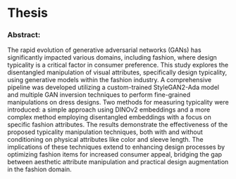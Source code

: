 # Thesis

### Abstract: 
The rapid evolution of generative adversarial networks (GANs) has significantly impacted various domains, including fashion, where design typicality is a critical factor in consumer preference. This study explores the disentangled manipulation of visual attributes, specifically design typicality, using generative models within the fashion industry. A comprehensive pipeline was developed utilizing a custom-trained StyleGAN2-Ada model and multiple GAN inversion techniques to perform fine-grained manipulations on dress designs. Two methods for measuring typicality were introduced: a simple approach using DINOv2 embeddings and a more complex method employing disentangled embeddings with a focus on specific fashion attributes. The results demonstrate the effectiveness of the proposed typicality manipulation techniques, both with and without conditioning on physical attributes like color and sleeve length. The implications of these techniques extend to enhancing design processes by optimizing fashion items for increased consumer appeal, bridging the gap between aesthetic attribute manipulation and practical design augmentation in the fashion domain.

